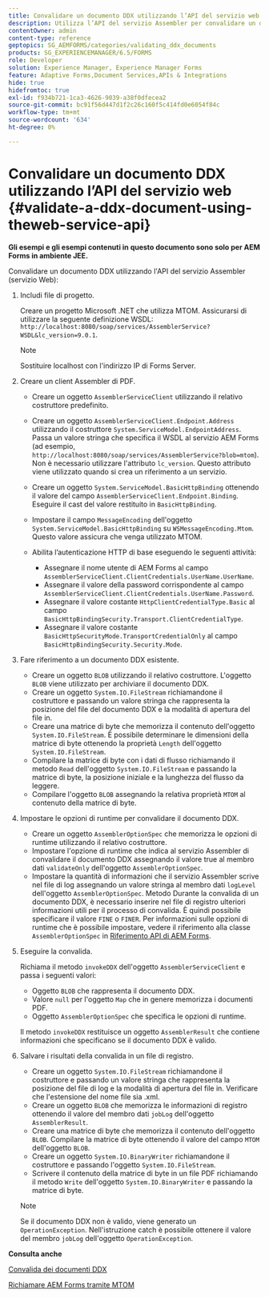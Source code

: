 ```yaml
---
title: Convalidare un documento DDX utilizzando l’API del servizio web
description: Utilizza l’API del servizio Assembler per convalidare un documento DDX.
contentOwner: admin
content-type: reference
geptopics: SG_AEMFORMS/categories/validating_ddx_documents
products: SG_EXPERIENCEMANAGER/6.5/FORMS
role: Developer
solution: Experience Manager, Experience Manager Forms
feature: Adaptive Forms,Document Services,APIs & Integrations
hide: true
hidefromtoc: true
exl-id: f934b721-1ca3-4626-9039-a38f0dfecea2
source-git-commit: bc91f56d447d1f2c26c160f5c414fd0e6054f84c
workflow-type: tm+mt
source-wordcount: '634'
ht-degree: 0%

---
```


# Convalidare un documento DDX utilizzando l’API del servizio web {#validate-a-ddx-document-using-theweb-service-api}

**Gli esempi e gli esempi contenuti in questo documento sono solo per AEM Forms in ambiente JEE.**

Convalidare un documento DDX utilizzando l&#39;API del servizio Assembler (servizio Web):

1. Includi file di progetto.

   Creare un progetto Microsoft .NET che utilizza MTOM. Assicurarsi di utilizzare la seguente definizione WSDL: `http://localhost:8080/soap/services/AssemblerService?WSDL&lc_version=9.0.1`.

   >[!NOTE]
   >
   >Sostituire localhost con l&#39;indirizzo IP di Forms Server.

1. Creare un client Assembler di PDF.

   * Creare un oggetto `AssemblerServiceClient` utilizzando il relativo costruttore predefinito.
   * Creare un oggetto `AssemblerServiceClient.Endpoint.Address` utilizzando il costruttore `System.ServiceModel.EndpointAddress`. Passa un valore stringa che specifica il WSDL al servizio AEM Forms (ad esempio, `http://localhost:8080/soap/services/AssemblerService?blob=mtom`). Non è necessario utilizzare l&#39;attributo `lc_version`. Questo attributo viene utilizzato quando si crea un riferimento a un servizio.
   * Creare un oggetto `System.ServiceModel.BasicHttpBinding` ottenendo il valore del campo `AssemblerServiceClient.Endpoint.Binding`. Eseguire il cast del valore restituito in `BasicHttpBinding`.
   * Impostare il campo `MessageEncoding` dell&#39;oggetto `System.ServiceModel.BasicHttpBinding` su `WSMessageEncoding.Mtom`. Questo valore assicura che venga utilizzato MTOM.
   * Abilita l’autenticazione HTTP di base eseguendo le seguenti attività:

      * Assegnare il nome utente di AEM Forms al campo `AssemblerServiceClient.ClientCredentials.UserName.UserName`.
      * Assegnare il valore della password corrispondente al campo `AssemblerServiceClient.ClientCredentials.UserName.Password`.
      * Assegnare il valore costante `HttpClientCredentialType.Basic` al campo `BasicHttpBindingSecurity.Transport.ClientCredentialType`.
      * Assegnare il valore costante `BasicHttpSecurityMode.TransportCredentialOnly` al campo `BasicHttpBindingSecurity.Security.Mode`.

1. Fare riferimento a un documento DDX esistente.

   * Creare un oggetto `BLOB` utilizzando il relativo costruttore. L&#39;oggetto `BLOB` viene utilizzato per archiviare il documento DDX.
   * Creare un oggetto `System.IO.FileStream` richiamandone il costruttore e passando un valore stringa che rappresenta la posizione del file del documento DDX e la modalità di apertura del file in.
   * Creare una matrice di byte che memorizza il contenuto dell&#39;oggetto `System.IO.FileStream`. È possibile determinare le dimensioni della matrice di byte ottenendo la proprietà `Length` dell&#39;oggetto `System.IO.FileStream`.
   * Compilare la matrice di byte con i dati di flusso richiamando il metodo `Read` dell&#39;oggetto `System.IO.FileStream` e passando la matrice di byte, la posizione iniziale e la lunghezza del flusso da leggere.
   * Compilare l&#39;oggetto `BLOB` assegnando la relativa proprietà `MTOM` al contenuto della matrice di byte.

1. Impostare le opzioni di runtime per convalidare il documento DDX.

   * Creare un oggetto `AssemblerOptionSpec` che memorizza le opzioni di runtime utilizzando il relativo costruttore.
   * Impostare l&#39;opzione di runtime che indica al servizio Assembler di convalidare il documento DDX assegnando il valore true al membro dati `validateOnly` dell&#39;oggetto `AssemblerOptionSpec`.
   * Impostare la quantità di informazioni che il servizio Assembler scrive nel file di log assegnando un valore stringa al membro dati `logLevel` dell&#39;oggetto `AssemblerOptionSpec`. Metodo Durante la convalida di un documento DDX, è necessario inserire nel file di registro ulteriori informazioni utili per il processo di convalida. È quindi possibile specificare il valore `FINE` o `FINER`. Per informazioni sulle opzioni di runtime che è possibile impostare, vedere il riferimento alla classe `AssemblerOptionSpec` in [Riferimento API di AEM Forms](https://www.adobe.com/go/learn_aemforms_javadocs_63_en).

1. Eseguire la convalida.

   Richiama il metodo `invokeDDX` dell&#39;oggetto `AssemblerServiceClient` e passa i seguenti valori:

   * Oggetto `BLOB` che rappresenta il documento DDX.
   * Valore `null` per l&#39;oggetto `Map` che in genere memorizza i documenti PDF.
   * Oggetto `AssemblerOptionSpec` che specifica le opzioni di runtime.

   Il metodo `invokeDDX` restituisce un oggetto `AssemblerResult` che contiene informazioni che specificano se il documento DDX è valido.

1. Salvare i risultati della convalida in un file di registro.

   * Creare un oggetto `System.IO.FileStream` richiamandone il costruttore e passando un valore stringa che rappresenta la posizione del file di log e la modalità di apertura del file in. Verificare che l&#39;estensione del nome file sia .xml.
   * Creare un oggetto `BLOB` che memorizza le informazioni di registro ottenendo il valore del membro dati `jobLog` dell&#39;oggetto `AssemblerResult`.
   * Creare una matrice di byte che memorizza il contenuto dell&#39;oggetto `BLOB`. Compilare la matrice di byte ottenendo il valore del campo `MTOM` dell&#39;oggetto `BLOB`.
   * Creare un oggetto `System.IO.BinaryWriter` richiamandone il costruttore e passando l&#39;oggetto `System.IO.FileStream`.
   * Scrivere il contenuto della matrice di byte in un file PDF richiamando il metodo `Write` dell&#39;oggetto `System.IO.BinaryWriter` e passando la matrice di byte.

   >[!NOTE]
   >
   >Se il documento DDX non è valido, viene generato un `OperationException`. Nell&#39;istruzione catch è possibile ottenere il valore del membro `jobLog` dell&#39;oggetto `OperationException`.

**Consulta anche**

[Convalida dei documenti DDX](/help/forms/developing/validating-ddx-documents.md#validating-ddx-documents)

[Richiamare AEM Forms tramite MTOM](/help/forms/developing/invoking-aem-forms-using-web.md#invoking-aem-forms-using-mtom)
